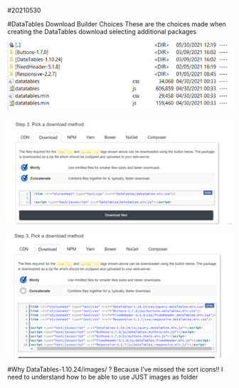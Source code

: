#20210530

#DataTables Download Builder Choices
These are the choices made when creating the DataTables download selecting additional packages  

![](./README-media/zip-content.png)

![](./README-media/download-choice-01.png)

![](./README-media/download-choice-02.png)


#Why DataTables-1.10.24/images/ ?
Because I've missed the sort icons!!
I need to understand how to be able to use JUST images as folder
